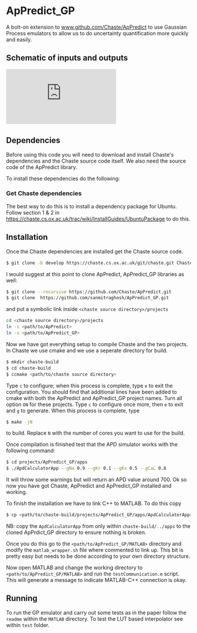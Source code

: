 # ApPredict_GP

A bolt-on extension to www.github.com/Chaste/ApPredict to use Gaussian Process emulators to allow us to do uncertainty quantification more quickly and easily.

## Schematic of inputs and outputs

![schematic of APD90 emulator](https://github.com/sanmitraghosh/ApPredict_GP/blob/master/SimulatorEmulator.pdf)

## Dependencies

Before using this code you will need to download and install Chaste's
dependencies and the Chaste source code itself. We also need the source code of the ApPredict library.

To install these dependencies do the following:
### Get Chaste dependencies
The best way to do this is to install a dependency package for Ubuntu. Follow section 1 & 2 in https://chaste.cs.ox.ac.uk/trac/wiki/InstallGuides/UbuntuPackage to do this.

## Installation

Once the Chaste dependencies are installed get the Chaste source code. 

```bash
$ git clone -b develop https://chaste.cs.ox.ac.uk/git/chaste.git Chaste
```
I would suggest at this point to clone ApPredict, ApPredict_GP libraries as well:
```bash
$ git clone --recursive https://github.com/Chaste/ApPredict.git
$ git clone  https://github.com/sanmitraghosh/ApPredict_GP.git
```
and put a symbolic link inside `<chaste source directory>/projects`
```bash
cd <chaste source directory>/projects
ln -s <path/to/ApPredict>
ln -s <path/to/ApPredict_GP>
```

Now we have got everything setup to compile Chaste and the two projects. In Chaste we use cmake and we use a seperate directory for build.
```bash
$ mkdir chaste-build
$ cd chaste-build
$ ccmake <path/to/chaste source directory>
```
Type `c` to configure; when this process is complete, type `e` to exit the configuration. You should find that additional lines have been added to cmake with both the ApPredict and ApPredict_GP project names. Turn all option `ON` for these projects. 
Type `c` to configure once more, then `e` to exit and `g` to generate. When this process is complete, type 
```bash
$ make -jN
```
to build. Replace `N` with the number of cores you want to use for the build.

Once compilation is finished test that the APD simulator works with the following command:

```bash
$ cd projects/ApPredict_GP/apps
$ ./ApdCalculatorApp --gNa 0.9 --gKr 0.1 --gKs 0.5 --gCaL 0.8
```
It will throw some warnings but will return an APD value around 700. Ok so now you have got Chaste, ApPredict and ApPredict_GP installed and working.

To finish the installation we have to link C++ to MATLAB. To do this copy 

```bash
$ cp <path/to/chaste-build/projects/ApPredict_GP/apps/ApdCalculatorApp> <path/to/ApPredict_GP/MATLAB>
```
NB: copy the `ApdCalculatorApp` from only within `chaste-build/../apps` to the cloned ApPrdict_GP directory to ensure nothing is broken.

Once you do this go to the `<path/to/ApPredict_GP/MATLAB>` directory and modify the `matlab_wrapper.sh` file where commented to link up. This bit is pretty easy but needs to be done according to your own directory structure.

Now open MATLAB and change the working directory to `<path/to/ApPredict_GP/MATLAB>` and run the `testCommunication.m` script. This will generate a message to indicate MATLAB-C++ connection is okay.


## Running

To run the GP emulator and carry out some tests as in the paper follow the `readme` within the `MATLAB` directory. To test the LUT based interpolator see within `test` folder.
